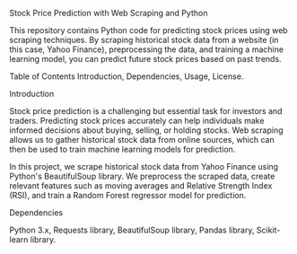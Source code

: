 Stock Price Prediction with Web Scraping and Python

This repository contains Python code for predicting stock prices using web scraping techniques. By scraping historical stock data from a website (in this case, Yahoo Finance), preprocessing the data, and training a machine learning model, you can predict future stock prices based on past trends.

Table of Contents
Introduction,
Dependencies,
Usage,
License.

Introduction

Stock price prediction is a challenging but essential task for investors and traders. Predicting stock prices accurately can help individuals make informed decisions about buying, selling, or holding stocks. Web scraping allows us to gather historical stock data from online sources, which can then be used to train machine learning models for prediction.

In this project, we scrape historical stock data from Yahoo Finance using Python's BeautifulSoup library. We preprocess the scraped data, create relevant features such as moving averages and Relative Strength Index (RSI), and train a Random Forest regressor model for prediction.

Dependencies

Python 3.x,
Requests library,
BeautifulSoup library,
Pandas library,
Scikit-learn library.
